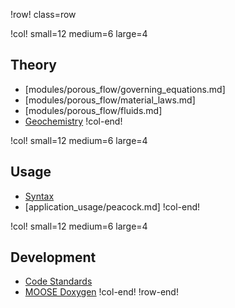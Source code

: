 !row! class=row

!col! small=12 medium=6 large=4
## Theory

- [modules/porous_flow/governing_equations.md]
- [modules/porous_flow/material_laws.md]
- [modules/porous_flow/fluids.md]
- [Geochemistry](modules/geochemistry/theory/index.md)
!col-end!

!col! small=12 medium=6 large=4
## Usage

- [Syntax](syntax/index.md)
- [application_usage/peacock.md]
!col-end!

!col! small=12 medium=6 large=4
## Development

- [Code Standards](sqa/framework_scs.md)
- [MOOSE Doxygen](https://mooseframework.org/docs/doxygen/moose/classes.html)
!col-end!
!row-end!
